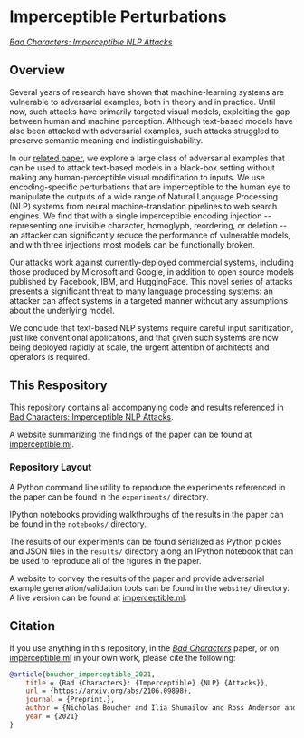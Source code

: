 # Imperceptible Perturbations
[*Bad Characters: Imperceptible NLP Attacks*](https://arxiv.org/abs/2106.09898)

## Overview

Several years of research have shown that machine-learning systems are vulnerable to adversarial examples, both in theory and in practice. Until now, such attacks have primarily targeted visual models, exploiting the gap between human and machine perception. Although text-based models have also been attacked with adversarial examples, such attacks struggled to preserve semantic meaning and indistinguishability.

In our [related paper](https://arxiv.org/abs/2106.09898), we explore a large class of adversarial examples that can be used to attack text-based models in a black-box setting without making any human-perceptible visual modification to inputs. We use encoding-specific perturbations that are imperceptible to the human eye to manipulate the outputs of a wide range of Natural Language Processing (NLP) systems from neural machine-translation pipelines to web search engines. We find that with a single imperceptible encoding injection -- representing one invisible character, homoglyph, reordering, or deletion -- an attacker can significantly reduce the performance of vulnerable models, and with three injections most models can be functionally broken.

Our attacks work against currently-deployed commercial systems, including those produced by Microsoft and Google, in addition to open source models published by Facebook, IBM, and HuggingFace. This novel series of attacks presents a significant threat to many language processing systems: an attacker can affect systems in a targeted manner without any assumptions about the underlying model.

We conclude that text-based NLP systems require careful input sanitization, just like conventional applications, and that given such systems are now being deployed rapidly at scale, the urgent attention of architects and operators is required.

## This Respository

This repository contains all accompanying code and results referenced in [Bad Characters: Imperceptible NLP Attacks](https://arxiv.org/abs/2106.09898).

A website summarizing the findings of the paper can be found at [imperceptible.ml](https://imperceptible.ml).

### Repository Layout

A Python command line utility to reproduce the experiments referenced in the paper can be found in the `experiments/` directory.

IPython notebooks providing walkthroughs of the results in the paper can be found in the `notebooks/` directory.

The results of our experiments can be found serialized as Python pickles and JSON files in the `results/` directory along an IPython notebook that can be used to reproduce all of the figures in the paper.

A website to convey the results of the paper and provide adversarial example generation/validation tools can be found in the `website/` directory. A live version can be found at [imperceptible.ml](https://imperceptible.ml).

## Citation

If you use anything in this repository, in the [*Bad Characters*](https://arxiv.org/abs/2106.09898) paper, or on [imperceptible.ml](https://imperceptible.ml) in your own work, please cite the following:

```bibtex
@article{boucher_imperceptible_2021,
    title = {Bad {Characters}: {Imperceptible} {NLP} {Attacks}},
    url = {https://arxiv.org/abs/2106.09898},
    journal = {Preprint.},
    author = {Nicholas Boucher and Ilia Shumailov and Ross Anderson and Nicolas Papernot},
    year = {2021}
}
```
